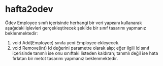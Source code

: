 # hafta2odev
Ödev
Employee sınıfı içerisinde herhangi bir veri yapısını kullanarak aşağıdaki işlevleri gerçekleştirecek şekilde bir sınıf tasarımı yapmanız beklenmektedir:
1. void Add(Employee) sınıfa yeni Employee ekleyecek.
2. void Remove(int) Id değerini parametre olarak alıp; eğer ilgili Id sınıf içerisinde tanımlı ise onu sınıftaki listeden kaldıran; tanımlı değil ise hata fırlatan bir metot tasarımı yapmanız beklenmektedir.
